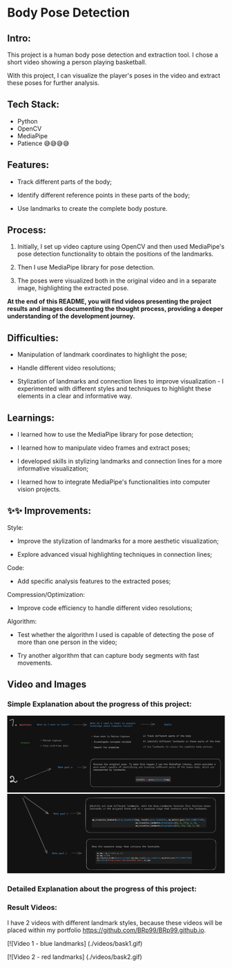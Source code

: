 # Body Pose Detection

## Intro:

This project is a human body pose detection and extraction tool. I chose a short video showing a person playing basketball.

With this project, I can visualize the player's poses in the video and extract these poses for further analysis.

## Tech Stack:

- Python
- OpenCV
- MediaPipe
- Patience 😅😅😅😅

## Features:

- Track different parts of the body;
  
- Identify different reference points in these parts of the body;
  
- Use landmarks to create the complete body posture.


## Process:

1. Initially, I set up video capture using OpenCV and then used MediaPipe's pose detection functionality to obtain the positions of the landmarks.
   
2. Then I use MediaPipe library for pose detection.

3. The poses were visualized both in the original video and in a separate image, highlighting the extracted pose.

**At the end of this README, you will find videos presenting the project results and images documenting the thought process, providing a deeper understanding of the development journey.**

## Difficulties:

- Manipulation of landmark coordinates to highlight the pose;
  
- Handle different video resolutions;
  
- Stylization of landmarks and connection lines to improve visualization - I experimented with different styles and techniques to highlight these elements in a clear and informative way.

## Learnings:

- I learned how to use the MediaPipe library for pose detection;
  
- I learned how to manipulate video frames and extract poses;
  
- I developed skills in stylizing landmarks and connection lines for a more informative visualization;
  
- I learned how to integrate MediaPipe's functionalities into computer vision projects.

## ✨✨ Improvements:

Style:

- Improve the stylization of landmarks for a more aesthetic visualization;

- Explore advanced visual highlighting techniques in connection lines;

Code:

- Add specific analysis features to the extracted poses;

Compression/Optimization:

- Improve code efficiency to handle different video resolutions;

Algorithm:

- Test whether the algorithm I used is capable of detecting the pose of more than one person in the video;

- Try another algorithm that can capture body segments with fast movements.


## Video and Images

### **Simple Explanation** about the progress of this project:

![Image 1](./images/one.png)
![Image 2](./images/updated_two.png)


### **Detailed Explanation** about the progress of this project: 





### Result Videos:
I have 2 videos with different landmark styles, because these videos will be placed within my portfolio https://github.com/BRp99/BRp99.github.io.

[![Video 1 - blue landmarks]
(./videos/bask1.gif)


[![Video 2 - red landmarks]
(./videos/bask2.gif)





